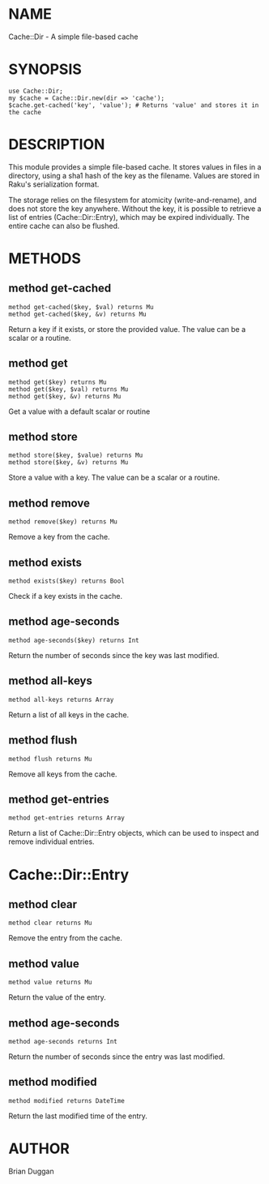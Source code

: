 NAME
====

Cache::Dir - A simple file-based cache

SYNOPSIS
========

    use Cache::Dir;
    my $cache = Cache::Dir.new(dir => 'cache');
    $cache.get-cached('key', 'value'); # Returns 'value' and stores it in the cache

DESCRIPTION
===========

This module provides a simple file-based cache. It stores values in files in a directory, using a sha1 hash of the key as the filename. Values are stored in Raku's serialization format.

The storage relies on the filesystem for atomicity (write-and-rename), and does not store the key anywhere. Without the key, it is possible to retrieve a list of entries (Cache::Dir::Entry), which may be expired individually. The entire cache can also be flushed.

METHODS
=======

method get-cached
-----------------

    method get-cached($key, $val) returns Mu
    method get-cached($key, &v) returns Mu

Return a key if it exists, or store the provided value. The value can be a scalar or a routine.

method get
----------

    method get($key) returns Mu
    method get($key, $val) returns Mu
    method get($key, &v) returns Mu

Get a value with a default scalar or routine

method store
------------

    method store($key, $value) returns Mu
    method store($key, &v) returns Mu

Store a value with a key. The value can be a scalar or a routine.

method remove
-------------

    method remove($key) returns Mu

Remove a key from the cache.

method exists
-------------

    method exists($key) returns Bool

Check if a key exists in the cache.

method age-seconds
------------------

    method age-seconds($key) returns Int

Return the number of seconds since the key was last modified.

method all-keys
---------------

    method all-keys returns Array

Return a list of all keys in the cache.

method flush
------------

    method flush returns Mu

Remove all keys from the cache.

method get-entries
------------------

    method get-entries returns Array

Return a list of Cache::Dir::Entry objects, which can be used to inspect and remove individual entries.

Cache::Dir::Entry
=================

method clear
------------

    method clear returns Mu

Remove the entry from the cache.

method value
------------

    method value returns Mu

Return the value of the entry.

method age-seconds
------------------

    method age-seconds returns Int

Return the number of seconds since the entry was last modified.

method modified
---------------

    method modified returns DateTime

Return the last modified time of the entry.

AUTHOR
======

Brian Duggan

